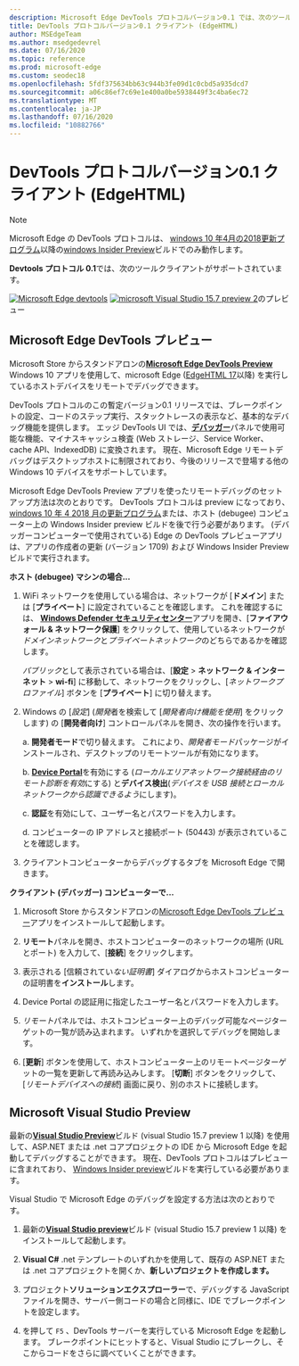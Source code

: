 ```yaml
---
description: Microsoft Edge DevTools プロトコルバージョン0.1 では、次のツールクライアントがサポートされています。
title: DevTools プロトコルバージョン0.1 クライアント (EdgeHTML)
author: MSEdgeTeam
ms.author: msedgedevrel
ms.date: 07/16/2020
ms.topic: reference
ms.prod: microsoft-edge
ms.custom: seodec18
ms.openlocfilehash: 5fdf375634bb63c944b3fe09d1c0cbd5a935dcd7
ms.sourcegitcommit: a06c86ef7c69e1e400a0be5938449f3c4ba6ec72
ms.translationtype: MT
ms.contentlocale: ja-JP
ms.lasthandoff: 07/16/2020
ms.locfileid: "10882766"
---
```

# DevTools プロトコルバージョン0.1 クライアント (EdgeHTML)  

> [!NOTE]
> Microsoft Edge の DevTools プロトコルは、 [windows 10 年4月の2018更新プログラム](https://blogs.windows.com/windowsexperience/2018/04/30/how-to-get-the-windows-10-april-2018-update/#5VXkQMU41CJzZPER.97)以降の[windows Insider Preview](https://insider.windows.com/en-us/getting-started/)ビルドでのみ動作します。

**Devtools プロトコル 0.1**では、次のツールクライアントがサポートされています。

[ ![ Microsoft Edge devtools](../media/microsoft-edge-devtools.png)](#microsoft-edge-devtools-preview) [ ![ microsoft Visual Studio 15.7 preview 2](../media/visual-studio-2017.png)](#microsoft-visual-studio-preview)のプレビュー

## Microsoft Edge DevTools プレビュー

Microsoft Store からスタンドアロンの[**Microsoft Edge DevTools Preview**](https://www.microsoft.com/store/p/microsoft-edge-devtools-preview/9mzbfrmz0mnj?activetab=pivot%3aoverviewtab) Windows 10 アプリを使用して、microsoft Edge ([EdgeHTML 17](../../dev-guide.md)以降) を実行しているホストデバイスをリモートでデバッグできます。

DevTools プロトコルのこの暫定バージョン0.1 リリースでは、ブレークポイントの設定、コードのステップ実行、スタックトレースの表示など、基本的なデバッグ機能を提供します。 エッジ DevTools UI では、[**デバッガー**](../../devtools-guide/debugger.md)パネルで使用可能な機能、マイナスキャッシュ検査 (Web ストレージ、Service Worker、cache API、IndexedDB) に変換されます。 現在、Microsoft Edge リモートデバッグはデスクトップホストに制限されており、今後のリリースで登場する他の Windows 10 デバイスをサポートしています。

Microsoft Edge DevTools Preview アプリを使ったリモートデバッグのセットアップ方法は次のとおりです。 DevTools プロトコルは preview になっており、 [windows 10 年 4 2018 月の更新プログラム](https://blogs.windows.com/windowsexperience/2018/04/30/how-to-get-the-windows-10-april-2018-update/#5VXkQMU41CJzZPER.97)または、ホスト (debugee) コンピューター上の Windows Insider preview ビルドを後で行う必要があります。 (デバッガーコンピューターで使用されている) Edge の DevTools プレビューアプリは、アプリの作成者の更新 (バージョン 1709) および Windows Insider Preview ビルドで実行されます。

**ホスト (debugee) マシンの場合...**

1. WiFi ネットワークを使用している場合は、ネットワークが [**ドメイン**] または [**プライベート**] に設定されていることを確認します。 これを確認するには、 [**Windows Defender セキュリティセンター**](/windows/security/threat-protection/windows-defender-security-center/windows-defender-security-center)アプリを開き、[**ファイアウォール & ネットワーク保護**] をクリックして、使用しているネットワークが*ドメインネットワーク*と*プライベートネットワーク*のどちらであるかを確認します。 

    *パブリック*として表示されている場合は、[**設定**  >  **ネットワーク & インターネット**  >  **wi-fi**] に移動して、ネットワークをクリックし、[*ネットワークプロファイル*] ボタンを [**プライベート**] に切り替えます。

2. Windows の [*設定*] (*開発*者を検索して [*開発者向け機能を使用*] をクリックします) の [**開発者向け**] コントロールパネルを開き、次の操作を行います。 

    a.  **開発者モード**で切り替えます。 これにより、*開発者モード*パッケージがインストールされ、デスクトップのリモートツールが有効になります。

    b.  [**Device Portal**](/windows/uwp/debug-test-perf/device-portal)を有効にする (*ローカルエリアネットワーク接続経由のリモート診断を有効*にする) と**デバイス検出**(*デバイスを USB 接続とローカルネットワークから認識できるよう*にします)。

    c.  **認証**を有効にして、ユーザー名とパスワードを入力します。

    d.  コンピューターの IP アドレスと接続ポート (50443) が表示されていることを確認します。

3. クライアントコンピューターからデバッグするタブを Microsoft Edge で開きます。

**クライアント (デバッガー) コンピューターで...**

1.  Microsoft Store からスタンドアロンの[Microsoft Edge DevTools プレビュー](https://www.microsoft.com/store/p/microsoft-edge-devtools-preview/9mzbfrmz0mnj?activetab=pivot%3aoverviewtab)アプリをインストールして起動します。

2. **リモート**パネルを開き、ホストコンピューターのネットワークの場所 (URL とポート) を入力して、[**接続**] をクリックします。

3. 表示される [信頼されてい*ない証明書*] ダイアログからホストコンピューターの証明書を**インストール**します。

4. Device Portal の認証用に指定したユーザー名とパスワードを入力します。

5. *リモート*パネルでは、ホストコンピューター上のデバッグ可能なページターゲットの一覧が読み込まれます。 いずれかを選択してデバッグを開始します。

6. [**更新**] ボタンを使用して、ホストコンピューター上のリモートページターゲットの一覧を更新して再読み込みします。 [**切断**] ボタンをクリックして、[*リモートデバイスへの接続*] 画面に戻り、別のホストに接続します。

## Microsoft Visual Studio Preview

最新の[**Visual Studio Preview**](https://www.visualstudio.com/vs/preview/)ビルド (visual Studio 15.7 preview 1 以降) を使用して、ASP.NET または .net コアプロジェクトの IDE から Microsoft Edge を起動してデバッグすることができます。 現在、DevTools プロトコルはプレビューに含まれており、 [Windows Insider preview](https://insider.windows.com/en-us/getting-started/)ビルドを実行している必要があります。

Visual Studio で Microsoft Edge のデバッグを設定する方法は次のとおりです。

1.  最新の[**Visual Studio preview**](https://www.visualstudio.com/vs/preview/)ビルド (visual Studio 15.7 preview 1 以降) をインストールして起動します。

2. **Visual C#** .net テンプレートのいずれかを使用して、既存の ASP.NET または .net コアプロジェクトを開くか、**新しいプロジェクトを作成します。**

3. プロジェクト**ソリューションエクスプローラー**で、デバッグする JavaScript ファイルを開き、サーバー側コードの場合と同様に、IDE でブレークポイントを設定します。

4. を押して `F5` 、DevTools サーバーを実行している Microsoft Edge を起動します。 ブレークポイントにヒットすると、Visual Studio にブレークし、そこからコードをさらに調べていくことができます。
